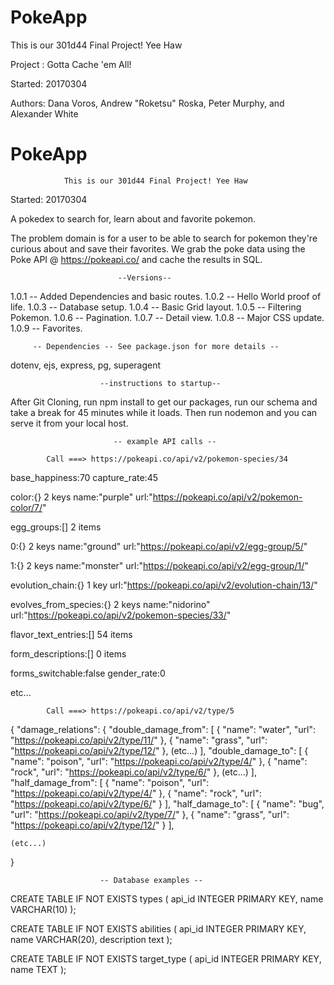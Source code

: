 # PokeApp
This is our 301d44 Final Project! Yee Haw

Project : Gotta Cache 'em All! 

Started: 20170304

Authors: Dana Voros, Andrew "Roketsu" Roska, Peter Murphy, and Alexander White

# PokeApp
                This is our 301d44 Final Project! Yee Haw


Started: 20170304

A pokedex to search for, learn about and favorite pokemon. 

The problem domain is for a user to be able to search for pokemon they're curious about and save their favorites. We grab the poke data using the Poke API @ https://pokeapi.co/ and cache the results in SQL.

                            --Versions--

1.0.1 -- Added Dependencies and basic routes. 
1.0.2 -- Hello World proof of life. 
1.0.3 -- Database setup. 
1.0.4 -- Basic Grid layout. 
1.0.5 -- Filtering Pokemon. 
1.0.6 -- Pagination. 
1.0.7 -- Detail view.
1.0.8 -- Major CSS update. 
1.0.9 -- Favorites. 

         -- Dependencies -- See package.json for more details --

dotenv, ejs, express, pg, superagent

                        --instructions to startup--

After Git Cloning, run npm install to get our packages, run our schema and take a break for 45 minutes while it loads. Then run nodemon and you can serve it from your local host. 

                           -- example API calls -- 

            Call ===> https://pokeapi.co/api/v2/pokemon-species/34

base_happiness:70
capture_rate:45

color:{} 2 keys
name:"purple"
url:"https://pokeapi.co/api/v2/pokemon-color/7/"

egg_groups:[] 2 items

0:{} 2 keys
name:"ground"
url:"https://pokeapi.co/api/v2/egg-group/5/"

1:{} 2 keys
name:"monster"
url:"https://pokeapi.co/api/v2/egg-group/1/"

evolution_chain:{} 1 key
url:"https://pokeapi.co/api/v2/evolution-chain/13/"

evolves_from_species:{} 2 keys
name:"nidorino"
url:"https://pokeapi.co/api/v2/pokemon-species/33/"

flavor_text_entries:[] 54 items

form_descriptions:[] 0 items

forms_switchable:false
gender_rate:0 

etc...

            Call ===> https://pokeapi.co/api/v2/type/5


{
    "damage_relations": {
        "double_damage_from": [
            {
                "name": "water",
                "url": "https://pokeapi.co/api/v2/type/11/"
            },
            {
                "name": "grass",
                "url": "https://pokeapi.co/api/v2/type/12/"
            },
        (etc...)
        ],
        "double_damage_to": [
            {
                "name": "poison",
                "url": "https://pokeapi.co/api/v2/type/4/"
            },
            {
                "name": "rock",
                "url": "https://pokeapi.co/api/v2/type/6/"
            },
        (etc...)
        ],
        "half_damage_from": [
            {
                "name": "poison",
                "url": "https://pokeapi.co/api/v2/type/4/"
            },
            {
                "name": "rock",
                "url": "https://pokeapi.co/api/v2/type/6/"
            }
        ],
        "half_damage_to": [
            {
                "name": "bug",
                "url": "https://pokeapi.co/api/v2/type/7/"
            },
            {
                "name": "grass",
                "url": "https://pokeapi.co/api/v2/type/12/"
            }
        ],
       
    (etc...)
}      


                        -- Database examples --  


CREATE TABLE IF NOT EXISTS types (
  api_id INTEGER PRIMARY KEY,
  name VARCHAR(10)
);


CREATE TABLE IF NOT EXISTS abilities (
  api_id INTEGER PRIMARY KEY,
  name VARCHAR(20),
  description text
);

CREATE TABLE IF NOT EXISTS target_type (
  api_id INTEGER PRIMARY KEY,
  name TEXT
);











